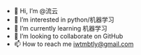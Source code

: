 - 👋 Hi, I’m @流云
- 👀 I’m interested in python/机器学习
- 🌱 I’m currently learning 机器学习
- 💞️ I’m looking to collaborate on GitHub
- 📫 How to reach me iwtmbtly@gmail.com

<!--
**TheAlgorithm-SimpleChinese/TheAlgorithm-SimpleChinese** is a ✨ _special_ ✨ repository because its `README.md` (this file) appears on your GitHub profile.

Here are some ideas to get you started:
